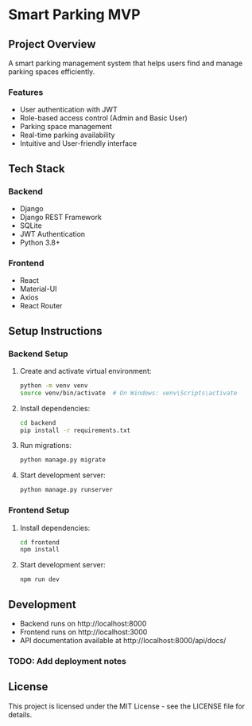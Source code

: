 # Smart Parking MVP

## Project Overview

A smart parking management system that helps users find and manage parking spaces efficiently.

### Features

- User authentication with JWT
- Role-based access control (Admin and Basic User)
- Parking space management
- Real-time parking availability
- Intuitive and User-friendly interface

## Tech Stack

### Backend

- Django
- Django REST Framework
- SQLite
- JWT Authentication
- Python 3.8+

### Frontend

- React
- Material-UI
- Axios
- React Router

## Setup Instructions

### Backend Setup

1. Create and activate virtual environment:

   ```bash
   python -m venv venv
   source venv/bin/activate  # On Windows: venv\Scripts\activate
   ```

2. Install dependencies:

   ```bash
   cd backend
   pip install -r requirements.txt
   ```

3. Run migrations:

   ```bash
   python manage.py migrate
   ```

4. Start development server:
   ```bash
   python manage.py runserver
   ```

### Frontend Setup

1. Install dependencies:

   ```bash
   cd frontend
   npm install
   ```

2. Start development server:
   ```bash
   npm run dev
   ```

## Development

- Backend runs on http://localhost:8000
- Frontend runs on http://localhost:3000
- API documentation available at http://localhost:8000/api/docs/

### TODO: Add deployment notes

## License

This project is licensed under the MIT License - see the LICENSE file for details.
